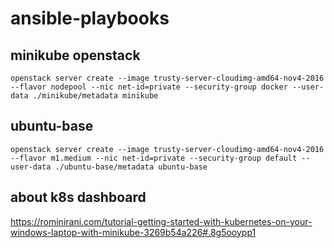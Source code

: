 # ansible-playbooks

## minikube openstack
`openstack server create --image trusty-server-cloudimg-amd64-nov4-2016 --flavor nodepool --nic net-id=private --security-group docker --user-data ./minikube/metadata minikube`

## ubuntu-base
`openstack server create --image trusty-server-cloudimg-amd64-nov4-2016 --flavor m1.medium --nic net-id=private --security-group default --user-data ./ubuntu-base/metadata ubuntu-base`

## about k8s dashboard
https://rominirani.com/tutorial-getting-started-with-kubernetes-on-your-windows-laptop-with-minikube-3269b54a226#.8g5ooypp1

